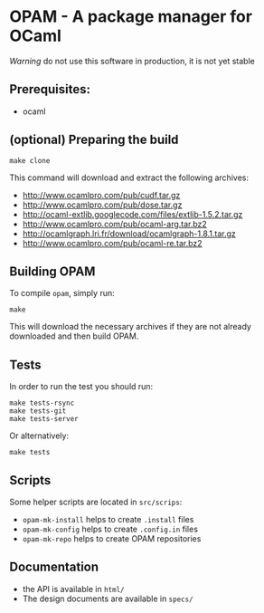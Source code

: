 # OPAM - A package manager for OCaml

*Warning* do not use this software in production, it is not yet stable

## Prerequisites:

* ocaml

## (optional) Preparing the build

    make clone

This command will download and extract the following archives:

* http://www.ocamlpro.com/pub/cudf.tar.gz
* http://www.ocamlpro.com/pub/dose.tar.gz
* http://ocaml-extlib.googlecode.com/files/extlib-1.5.2.tar.gz
* http://www.ocamlpro.com/pub/ocaml-arg.tar.bz2
* http://ocamlgraph.lri.fr/download/ocamlgraph-1.8.1.tar.gz
* http://www.ocamlpro.com/pub/ocaml-re.tar.bz2

## Building OPAM

To compile `opam`, simply run:

```
make
```

This will download the necessary archives if they are not already
downloaded and then build OPAM.

## Tests

In order to run the test you should run:

```
make tests-rsync
make tests-git
make tests-server
```

Or alternatively:

```
make tests
```
## Scripts

Some helper scripts are located in `src/scrips`:

* `opam-mk-install` helps to create `.install` files
* `opam-mk-config` helps to create `.config.in` files
* `opam-mk-repo` helps to create OPAM repositories

## Documentation

* the API is available in `html/`
* The design documents are available in `specs/`